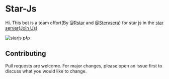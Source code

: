 # Star-Js

Hi. This bot is a team effort(By [@Rstar](https://github.com/Rstar284) and [@Stervsera](https://github.com/Stervsera)) for star js in the [star server(Join Us)](https://discord.gg/dajNfk8FVb)




![starjs pfp](https://cdn.discordapp.com/avatars/777630825491333121/0e3273b3ec43f910cc3d2310eaf4b4e7.webp)

## Contributing
Pull requests are welcome. For major changes, please open an issue first to discuss what you would like to change.
